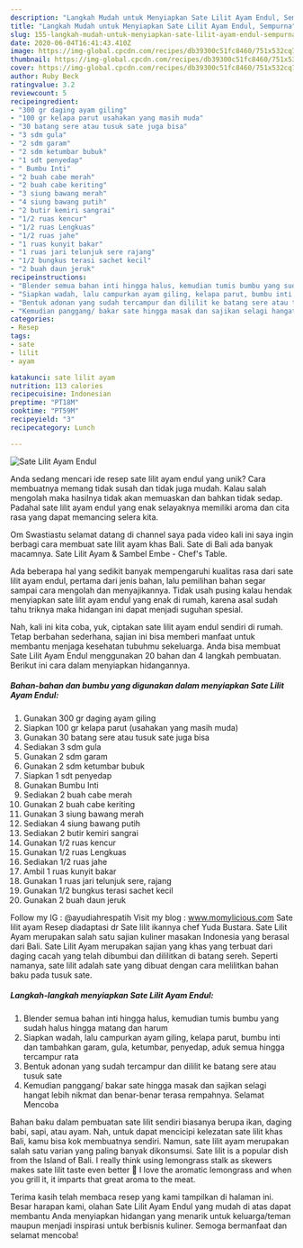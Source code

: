 ```yaml
---
description: "Langkah Mudah untuk Menyiapkan Sate Lilit Ayam Endul, Sempurna"
title: "Langkah Mudah untuk Menyiapkan Sate Lilit Ayam Endul, Sempurna"
slug: 155-langkah-mudah-untuk-menyiapkan-sate-lilit-ayam-endul-sempurna
date: 2020-06-04T16:41:43.410Z
image: https://img-global.cpcdn.com/recipes/db39300c51fc8460/751x532cq70/sate-lilit-ayam-endul-foto-resep-utama.jpg
thumbnail: https://img-global.cpcdn.com/recipes/db39300c51fc8460/751x532cq70/sate-lilit-ayam-endul-foto-resep-utama.jpg
cover: https://img-global.cpcdn.com/recipes/db39300c51fc8460/751x532cq70/sate-lilit-ayam-endul-foto-resep-utama.jpg
author: Ruby Beck
ratingvalue: 3.2
reviewcount: 5
recipeingredient:
- "300 gr daging ayam giling"
- "100 gr kelapa parut usahakan yang masih muda"
- "30 batang sere atau tusuk sate juga bisa"
- "3 sdm gula"
- "2 sdm garam"
- "2 sdm ketumbar bubuk"
- "1 sdt penyedap"
- " Bumbu Inti"
- "2 buah cabe merah"
- "2 buah cabe keriting"
- "3 siung bawang merah"
- "4 siung bawang putih"
- "2 butir kemiri sangrai"
- "1/2 ruas kencur"
- "1/2 ruas Lengkuas"
- "1/2 ruas jahe"
- "1 ruas kunyit bakar"
- "1 ruas jari telunjuk sere rajang"
- "1/2 bungkus terasi sachet kecil"
- "2 buah daun jeruk"
recipeinstructions:
- "Blender semua bahan inti hingga halus, kemudian tumis bumbu yang sudah halus hingga matang dan harum"
- "Siapkan wadah, lalu campurkan ayam giling, kelapa parut, bumbu inti dan tambahkan garam, gula, ketumbar, penyedap, aduk semua hingga tercampur rata"
- "Bentuk adonan yang sudah tercampur dan dililit ke batang sere atau tusuk sate"
- "Kemudian panggang/ bakar sate hingga masak dan sajikan selagi hangat lebih nikmat dan benar-benar terasa rempahnya. Selamat Mencoba"
categories:
- Resep
tags:
- sate
- lilit
- ayam

katakunci: sate lilit ayam 
nutrition: 113 calories
recipecuisine: Indonesian
preptime: "PT18M"
cooktime: "PT59M"
recipeyield: "3"
recipecategory: Lunch

---
```



![Sate Lilit Ayam Endul](https://img-global.cpcdn.com/recipes/db39300c51fc8460/751x532cq70/sate-lilit-ayam-endul-foto-resep-utama.jpg)

Anda sedang mencari ide resep sate lilit ayam endul yang unik? Cara membuatnya memang tidak susah dan tidak juga mudah. Kalau salah mengolah maka hasilnya tidak akan memuaskan dan bahkan tidak sedap. Padahal sate lilit ayam endul yang enak selayaknya memiliki aroma dan cita rasa yang dapat memancing selera kita.

Om Swastiastu selamat datang di channel saya pada video kali ini saya ingin berbagi cara membuat sate lilit ayam khas Bali. Sate di Bali ada banyak macamnya. Sate Lilit Ayam &amp; Sambel Embe - Chef&#39;s Table.

Ada beberapa hal yang sedikit banyak mempengaruhi kualitas rasa dari sate lilit ayam endul, pertama dari jenis bahan, lalu pemilihan bahan segar sampai cara mengolah dan menyajikannya. Tidak usah pusing kalau hendak menyiapkan sate lilit ayam endul yang enak di rumah, karena asal sudah tahu triknya maka hidangan ini dapat menjadi suguhan spesial.


Nah, kali ini kita coba, yuk, ciptakan sate lilit ayam endul sendiri di rumah. Tetap berbahan sederhana, sajian ini bisa memberi manfaat untuk membantu menjaga kesehatan tubuhmu sekeluarga. Anda bisa membuat Sate Lilit Ayam Endul menggunakan 20 bahan dan 4 langkah pembuatan. Berikut ini cara dalam menyiapkan hidangannya.

<!--inarticleads1-->

##### Bahan-bahan dan bumbu yang digunakan dalam menyiapkan Sate Lilit Ayam Endul:

1. Gunakan 300 gr daging ayam giling
1. Siapkan 100 gr kelapa parut (usahakan yang masih muda)
1. Gunakan 30 batang sere atau tusuk sate juga bisa
1. Sediakan 3 sdm gula
1. Gunakan 2 sdm garam
1. Gunakan 2 sdm ketumbar bubuk
1. Siapkan 1 sdt penyedap
1. Gunakan  Bumbu Inti
1. Sediakan 2 buah cabe merah
1. Gunakan 2 buah cabe keriting
1. Gunakan 3 siung bawang merah
1. Sediakan 4 siung bawang putih
1. Sediakan 2 butir kemiri sangrai
1. Gunakan 1/2 ruas kencur
1. Gunakan 1/2 ruas Lengkuas
1. Sediakan 1/2 ruas jahe
1. Ambil 1 ruas kunyit bakar
1. Gunakan 1 ruas jari telunjuk sere, rajang
1. Gunakan 1/2 bungkus terasi sachet kecil
1. Gunakan 2 buah daun jeruk


Follow my IG : @ayudiahrespatih Visit my blog : www.momylicious.com Sate lilit ayam Resep diadaptasi dr Sate lilit ikannya chef Yuda Bustara. Sate Lilit Ayam merupakan salah satu sajian kuliner masakan Indonesia yang berasal dari Bali. Sate Lilit Ayam merupakan sajian yang khas yang terbuat dari daging cacah yang telah dibumbui dan dililitkan di batang sereh. Seperti namanya, sate lilit adalah sate yang dibuat dengan cara melilitkan bahan baku pada tusuk sate. 

<!--inarticleads2-->

##### Langkah-langkah menyiapkan Sate Lilit Ayam Endul:

1. Blender semua bahan inti hingga halus, kemudian tumis bumbu yang sudah halus hingga matang dan harum
1. Siapkan wadah, lalu campurkan ayam giling, kelapa parut, bumbu inti dan tambahkan garam, gula, ketumbar, penyedap, aduk semua hingga tercampur rata
1. Bentuk adonan yang sudah tercampur dan dililit ke batang sere atau tusuk sate
1. Kemudian panggang/ bakar sate hingga masak dan sajikan selagi hangat lebih nikmat dan benar-benar terasa rempahnya. Selamat Mencoba


Bahan baku dalam pembuatan sate lilit sendiri biasanya berupa ikan, daging babi, sapi, atau ayam. Nah, untuk dapat mencicipi kelezatan sate lilit khas Bali, kamu bisa kok membuatnya sendiri. Namun, sate lilit ayam merupakan salah satu varian yang paling banyak dikonsumsi. Sate lilit is a popular dish from the Island of Bali. I really think using lemongrass stalk as skewers makes sate lilit taste even better 🙂 I love the aromatic lemongrass and when you grill it, it imparts that great aroma to the meat. 

Terima kasih telah membaca resep yang kami tampilkan di halaman ini. Besar harapan kami, olahan Sate Lilit Ayam Endul yang mudah di atas dapat membantu Anda menyiapkan hidangan yang menarik untuk keluarga/teman maupun menjadi inspirasi untuk berbisnis kuliner. Semoga bermanfaat dan selamat mencoba!
